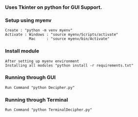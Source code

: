 ### Uses Tkinter on python for GUI Support. 

### Setup using myenv
    Create : "python -m venv myenv"
    Activate : Windows : "source myenv/Scripts/activate"
               Mac     : "source myenv/bin/Activate"
### Install module
    After setting up myenv environment
    Installing all modules "python install -r requirements.txt"

### Running through GUI
    Run Command "python Decipher.py"


### Running through Terminal
    Run Command "python TerminalDecipher.py"